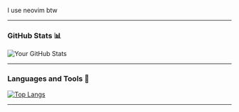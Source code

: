 I use neovim btw

---

### GitHub Stats 📊

![Your GitHub Stats](https://github-readme-stats.vercel.app/api?username=jonathan-ami&show_icons=true&theme=radical)

---

### Languages and Tools 🔧

[![Top Langs](https://github-readme-stats.vercel.app/api/top-langs/?username=jonathan-ami&layout=compact)](https://github.com/yourusername)

---

